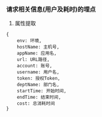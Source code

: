 ### 请求相关信息(用户及耗时)的埋点
1. 属性提取
```
{
	env: 环境,
	hostName: 主机号,
	appName: 应用名,
	url: URL路径,	
	account: 账号,
	username: 用户名,
	token: 授权Token,	
	deptName: 部门名,
	startTime: 开始时间,
	endTime: 结束时间,
	cost: 总消耗时间
}
```
